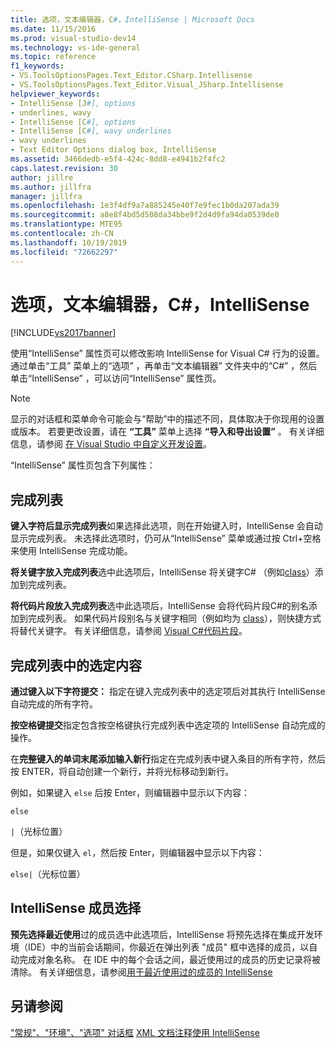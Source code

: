 ```yaml
---
title: 选项，文本编辑器，C#，IntelliSense | Microsoft Docs
ms.date: 11/15/2016
ms.prod: visual-studio-dev14
ms.technology: vs-ide-general
ms.topic: reference
f1_keywords:
- VS.ToolsOptionsPages.Text_Editor.CSharp.Intellisense
- VS.ToolsOptionsPages.Text_Editor.Visual_JSharp.Intellisense
helpviewer_keywords:
- IntelliSense [J#], options
- underlines, wavy
- IntelliSense [C#], options
- IntelliSense [C#], wavy underlines
- wavy underlines
- Text Editor Options dialog box, IntelliSense
ms.assetid: 3466dedb-e5f4-424c-8dd8-e4941b2f4fc2
caps.latest.revision: 30
author: jillre
ms.author: jillfra
manager: jillfra
ms.openlocfilehash: 1e3f4df9a7a885245e40f7e9fec1b0da207ada39
ms.sourcegitcommit: a8e8f4bd5d508da34bbe9f2d4d9fa94da0539de0
ms.translationtype: MTE95
ms.contentlocale: zh-CN
ms.lasthandoff: 10/19/2019
ms.locfileid: "72662297"
---
```

# <a name="options-text-editor-c-intellisense"></a>选项，文本编辑器，C#，IntelliSense
[!INCLUDE[vs2017banner](../../includes/vs2017banner.md)]

使用“IntelliSense”  属性页可以修改影响 IntelliSense for Visual C# 行为的设置。 通过单击“工具”  菜单上的“选项”  ，再单击“文本编辑器”  文件夹中的“C#”  ，然后单击“IntelliSense”  ，可以访问“IntelliSense”  属性页。

> [!NOTE]
> 显示的对话框和菜单命令可能会与“帮助”中的描述不同，具体取决于你现用的设置或版本。 若要更改设置，请在 **“工具”** 菜单上选择 **“导入和导出设置”** 。 有关详细信息，请参阅 [在 Visual Studio 中自定义开发设置](https://msdn.microsoft.com/22c4debb-4e31-47a8-8f19-16f328d7dcd3)。

 “IntelliSense”  属性页包含下列属性：

## <a name="completion-lists"></a>完成列表
 **键入字符后显示完成列表**如果选择此选项，则在开始键入时，IntelliSense 会自动显示完成列表。 未选择此选项时，仍可从“IntelliSense”  菜单或通过按 Ctrl+空格来使用 IntelliSense 完成功能。

 **将关键字放入完成列表**选中此选项后，IntelliSense 将关键字C# （例如[class](https://msdn.microsoft.com/library/b95d8815-de18-4c3f-a8cc-a0a53bdf8690)）添加到完成列表。

 **将代码片段放入完成列表**选中此选项后，IntelliSense 会将代码片段C#的别名添加到完成列表。 如果代码片段别名与关键字相同（例如均为 [class](https://msdn.microsoft.com/library/b95d8815-de18-4c3f-a8cc-a0a53bdf8690)），则快捷方式将替代关键字。 有关详细信息，请参阅 [Visual C#代码片段](../../ide/visual-csharp-code-snippets.md)。

## <a name="selection-in-completion-lists"></a>完成列表中的选定内容
 **通过键入以下字符提交：** 指定在键入完成列表中的选定项后对其执行 IntelliSense 自动完成的所有字符。

 **按空格键提交**指定包含按空格键执行完成列表中选定项的 IntelliSense 自动完成的操作。

 在**完整键入的单词末尾添加输入新行**指定在完成列表中键入条目的所有字符，然后按 ENTER，将自动创建一个新行，并将光标移动到新行。

 例如，如果键入 `else` 后按 Enter，则编辑器中显示以下内容：

 `else`

 `|`（光标位置）

 但是，如果仅键入 `el`，然后按 Enter，则编辑器中显示以下内容：

 `else|`（光标位置）

## <a name="intellisense-member-selection"></a>IntelliSense 成员选择
 **预先选择最近使用**过的成员选中此选项后，IntelliSense 将预先选择在集成开发环境（IDE）中的当前会话期间，你最近在弹出列表 "成员" 框中选择的成员，以自动完成对象名称。 在 IDE 中的每个会话之间，最近使用过的成员的历史记录将被清除。 有关详细信息，请参阅[用于最近使用过的成员的 IntelliSense](../../misc/intellisense-for-most-recently-used-members.md)

## <a name="see-also"></a>另请参阅
 ["常规"、"环境"、"选项" 对话框](../../ide/reference/general-environment-options-dialog-box.md) [XML 文档注释](https://msdn.microsoft.com/library/803b7f7b-7428-4725-b5db-9a6cff273199)[使用 IntelliSense](../../ide/using-intellisense.md)
